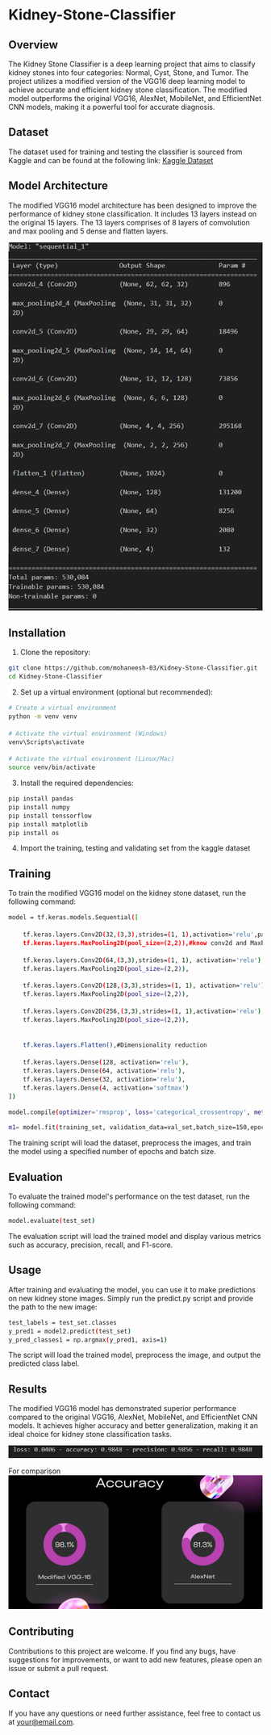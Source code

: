 # Kidney-Stone-Classifier

## Overview

The Kidney Stone Classifier is a deep learning project that aims to classify kidney stones into four categories: Normal, Cyst, Stone, and Tumor. The project utilizes a modified version of the VGG16 deep learning model to achieve accurate and efficient kidney stone classification. The modified model outperforms the original VGG16, AlexNet, MobileNet, and EfficientNet CNN models, making it a powerful tool for accurate diagnosis.

## Dataset

The dataset used for training and testing the classifier is sourced from Kaggle and can be found at the following link: [Kaggle Dataset]([https://www.kaggle.com/your/kidney-stone-dataset](https://www.kaggle.com/datasets/harshghadiya/kidneystone))


## Model Architecture

The modified VGG16 model architecture has been designed to improve the performance of kidney stone classification. It includes 13 layers instead on the original 15 layers. The 13 layers comprises of 8 layers of comvolution and max pooling and 5 dense and flatten layers.

![Architecture](arch.png)

## Installation

1. Clone the repository:

```bash
git clone https://github.com/mohaneesh-03/Kidney-Stone-Classifier.git
cd Kidney-Stone-Classifier
```
2. Set up a virtual environment (optional but recommended):
```bash
# Create a virtual environment
python -m venv venv

# Activate the virtual environment (Windows)
venv\Scripts\activate

# Activate the virtual environment (Linux/Mac)
source venv/bin/activate
```
3. Install the required dependencies:
```bash
pip install pandas
pip install numpy
pip install tenssorflow
pip install matplotlib
pip install os
```

4. Import the training, testing and validating set from the kaggle dataset


## Training

To train the modified VGG16 model on the kidney stone dataset, run the following command:

```bash
model = tf.keras.models.Sequential([
  
    tf.keras.layers.Conv2D(32,(3,3),strides=(1, 1),activation='relu',padding='VALID', input_shape=training_set.image_shape), 
    tf.keras.layers.MaxPooling2D(pool_size=(2,2)),#know conv2d and MaxPooling2D, using 0 padding, and stride is how you move across
    
    tf.keras.layers.Conv2D(64,(3,3),strides=(1, 1), activation='relu'),
    tf.keras.layers.MaxPooling2D(pool_size=(2,2)),

    tf.keras.layers.Conv2D(128,(3,3),strides=(1, 1), activation='relu'),
    tf.keras.layers.MaxPooling2D(pool_size=(2,2)),

    tf.keras.layers.Conv2D(256,(3,3),strides=(1, 1),activation='relu'),
    tf.keras.layers.MaxPooling2D(pool_size=(2,2)),


    tf.keras.layers.Flatten(),#Dimensionality reduction

    tf.keras.layers.Dense(128, activation='relu'),
    tf.keras.layers.Dense(64, activation='relu'),
    tf.keras.layers.Dense(32, activation='relu'),
    tf.keras.layers.Dense(4, activation='softmax')
])
```
```bash
model.compile(optimizer='rmsprop', loss='categorical_crossentropy', metrics=['accuracy',keras.metrics.Precision(name='precision'),keras.metrics.Recall(name='recall')]) 
```
```bash
m1= model.fit(training_set, validation_data=val_set,batch_size=150,epochs=3)
```

The training script will load the dataset, preprocess the images, and train the model using a specified number of epochs and batch size.

## Evaluation
To evaluate the trained model's performance on the test dataset, run the following command:

```bash
model.evaluate(test_set)
```

The evaluation script will load the trained model and display various metrics such as accuracy, precision, recall, and F1-score.

## Usage
After training and evaluating the model, you can use it to make predictions on new kidney stone images. Simply run the predict.py script and provide the path to the new image:

```bash
test_labels = test_set.classes
y_pred1 = model2.predict(test_set)
y_pred_classes1 = np.argmax(y_pred1, axis=1)
```

The script will load the trained model, preprocess the image, and output the predicted class label.

## Results
The modified VGG16 model has demonstrated superior performance compared to the original VGG16, AlexNet, MobileNet, and EfficientNet CNN models. It achieves higher accuracy and better generalization, making it an ideal choice for kidney stone classification tasks.


![Results](modified.png)

For comparison
![Comparison](compare.png)

## Contributing
Contributions to this project are welcome. If you find any bugs, have suggestions for improvements, or want to add new features, please open an issue or submit a pull request.


## Contact
If you have any questions or need further assistance, feel free to contact us at your@email.com.
